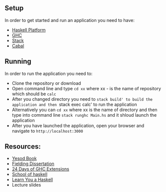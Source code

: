 ## Setup
In order to get started and run an application you need to have:
- [Haskell Platform](https://www.haskell.org/platform/)
- [GHC](https://www.haskell.org/ghc/)
- [Stack](https://docs.haskellstack.org/en/stable/README/)
- [Cabal](https://wiki.haskell.org/Cabal/How_to_install_a_Cabal_package)

## Running
In order to run the application you need to:
- Clone the repository or download
- Open command line and type `cd xx` where xx - is the name of repository which should be `calc`
- After you changed directory you need to `stack build' to build the application and then `stack exec calc' to run the application
- Alternatively you can `cd xx` where xx is the name of directory and then type into command line `stack runghc Main.hs` and it shloud launch the application
- After you have launched the application, open your browser and navigate to `http://localhost:3000`

## Resources:
- [Yesod Book](http://www.yesodweb.com/book)
- [Fielding Dissertation](http://www.ics.uci.edu/~fielding/pubs/dissertation/rest_arch_style.htm)
- [24 Days of GHC Extensions](https://ocharles.org.uk/blog/pages/2014-12-01-24-days-of-ghc-extensions.html)
- [School of haskell](https://www.schoolofhaskell.com/)
- [Learn You a Haskell](http://learnyouahaskell.com/chapters)
- Lecture slides
